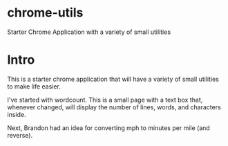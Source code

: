# chrome-utils
Starter Chrome Application with a variety of small utilities

# Intro
This is a starter chrome application that will have a variety of small utilities
to make life easier.

I've started with wordcount. This is a small page with a text box that, 
whenever changed, will display the number of lines, words, and characters
inside.

Next, Brandon had an idea for converting mph to minutes per mile (and reverse).
